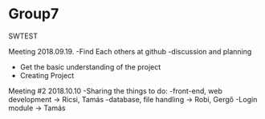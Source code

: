 # Group7
SWTEST

Meeting 2018.09.19.
-Find Each others at github
-discussion and planning
  - Get the basic understanding of the project
  - Creating Project

Meeting #2 2018.10.10
-Sharing the things to do:
  -front-end, web development -> Ricsi, Tamás
  -database, file handling -> Robi, Gergő
  -Login module -> Tamás
